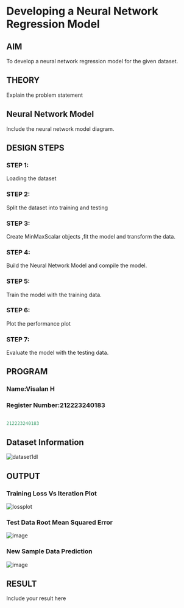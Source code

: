 # Developing a Neural Network Regression Model

## AIM

To develop a neural network regression model for the given dataset.

## THEORY

Explain the problem statement

## Neural Network Model

Include the neural network model diagram.

## DESIGN STEPS

### STEP 1:

Loading the dataset

### STEP 2:

Split the dataset into training and testing

### STEP 3:

Create MinMaxScalar objects ,fit the model and transform the data.

### STEP 4:

Build the Neural Network Model and compile the model.

### STEP 5:

Train the model with the training data.

### STEP 6:

Plot the performance plot

### STEP 7:

Evaluate the model with the testing data.

## PROGRAM
### Name:Visalan H
### Register Number:212223240183
```python

212223240183


```
## Dataset Information

![dataset1dl](https://github.com/Visalan-H/basic-nn-model/assets/152077751/9686cb42-6365-49d7-804c-1b6950939177)


## OUTPUT

### Training Loss Vs Iteration Plot

![lossplot](https://github.com/Visalan-H/basic-nn-model/assets/152077751/2274c3a3-ee86-4ed4-88d8-f93baff0265a)


### Test Data Root Mean Squared Error

![image](https://github.com/Visalan-H/basic-nn-model/assets/152077751/2160e606-8c44-40bc-a2c1-49a23c6549b2)


### New Sample Data Prediction

![image](https://github.com/Visalan-H/basic-nn-model/assets/152077751/d03951b7-45f8-41ac-b99e-9f3b3bfbc5da)


## RESULT

Include your result here

